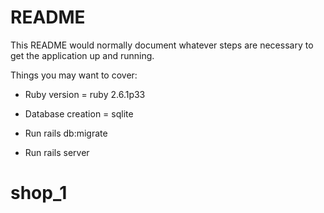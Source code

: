 # README

This README would normally document whatever steps are necessary to get the
application up and running.

Things you may want to cover:

* Ruby version = ruby 2.6.1p33

* Database creation = sqlite

* Run rails db:migrate 

* Run rails server
# shop_1
